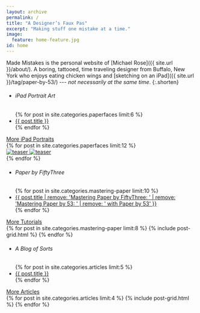 ```yaml
---
layout: archive
permalink: /
title: "A Designer’s Faux Pas"
excerpt: "Making stuff one mistake at a time."
image:
  feature: home-feature.jpg
id: home
---
```


Made Mistakes is the personal website of [Michael Rose]({{ site.url }}/about/). A boring, tattooed, time traveling designer from Buffalo, New York who enjoys eating chicken wings and [sketching on an iPad]({{ site.url }}/tag/paper-by-53/) --- *not necessarily at the same time*.
{:.shorten}

<nav class="toc toc-left">
  <ul>
    <li><h6>iPad Portrait Art</h6></li>
    {% for post in site.categories.paperfaces limit:6 %}
    <li><a href="{{ site.url }}{{ post.url }}">{{ post.title }}</a></li>
    {% endfor %}
  </ul>
  <a href="{{ site.url }}/paperfaces/" class="btn">More iPad Portraits <i class="fa fa-arrow-right"></i></a>
</nav><!-- /.toc-left -->

<div class="tiles tiles-right tile-spacer">
{% for post in site.categories.paperfaces limit:12 %}
  <article class="tile tile-equal" itemscope itemtype="http://schema.org/Article">
    <a href="{{ site.url }}{{ post.url }}" title="{{ post.title }}" class="post-teaser">
      <img src="{{ site.url }}/images/preload-400.png" data-original="{{ site.url }}/images/{% if post.image.teaser %}{{ post.image.teaser }}{% else %}{{ site.teaser }}{% endif %}" class="load" alt="teaser" itemprop="image">
      <noscript><img src="{{ site.url }}/images/{% if post.image.teaser %}{{ post.image.teaser }}{% else %}{{ site.teaser }}{% endif %}" alt="teaser" itemprop="image"></noscript>
    </a>
  </article><!-- /.tile -->
  {% endfor %}
</div><!-- /.tiles-right -->


<nav class="toc toc-left">
  <ul>
    <li><h6>Paper by FiftyThree</h6></li>
    {% for post in site.categories.mastering-paper limit:10 %}
    <li><a href="{{ site.url }}{{ post.url }}">{{ post.title | remove: 'Mastering Paper by FiftyThree: ' | remove: 'Mastering Paper by 53: ' | remove: ' with Paper by 53' }}</a></li>
    {% endfor %}
  </ul>
  <a href="{{ site.url }}/mastering-paper/" class="btn">More Tutorials <i class="fa fa-arrow-right"></i></a>
</nav><!-- /.toc-left -->

<div class="tiles tiles-right">
{% for post in site.categories.mastering-paper limit:8 %}
  {% include post-grid.html %}
{% endfor %}
</div><!-- /.tiles-right -->


<nav class="toc toc-left">
  <ul>
    <li><h6>A Blog of Sorts</h6></li>
    {% for post in site.categories.articles limit:5 %}
    <li><a href="{{ site.url }}{{ post.url }}">{{ post.title }}</a></li>
    {% endfor %}
  </ul>
  <a href="{{ site.url }}/articles/" class="btn">More Articles <i class="fa fa-arrow-right"></i></a>
</nav><!-- /.toc-left -->

<div class="tiles tiles-right">
{% for post in site.categories.articles limit:4 %}
  {% include post-grid.html %}
{% endfor %}
</div><!-- /.tiles-right -->
